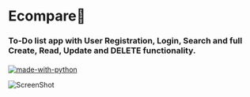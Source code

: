 <h1><strong>Ecompare🚀</strong></h1>


<h3 style="margin-bottom:20px;">
To-Do list app with User Registration, Login, Search and full Create, Read, Update and DELETE functionality.
</h3>


[![made-with-python](https://img.shields.io/badge/Made%20with-Python-1f425f.svg)](https://www.python.org/)


![ScreenShot](/screenshot/register.png)